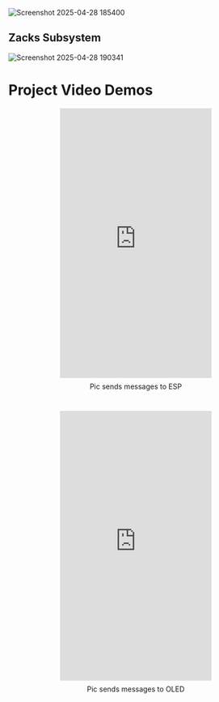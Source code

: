 ![Screenshot 2025-04-28 185400](https://github.com/user-attachments/assets/228f7a93-2be4-4761-8c13-37c1d92433c3)

## Zacks Subsystem

![Screenshot 2025-04-28 190341](https://github.com/user-attachments/assets/8a919933-0547-4091-93db-dc9800bc11d2)

# Project Video Demos

<div style="display: flex; justify-content: center; gap: 40px; flex-wrap: wrap; text-align: center;">

<div>
  <iframe width="300" height="533"
  src="https://www.youtube.com/embed/-bq-ghwc8A8"
  frameborder="0" allow="accelerometer; autoplay; clipboard-write; encrypted-media; gyroscope; picture-in-picture" allowfullscreen>
  </iframe>
  <div style="margin-top: 8px;">Pic sends messages to ESP</div>
</div>

<div>
  <iframe width="300" height="533"
  src="https://www.youtube.com/embed/tUUIbMUjmYQ"
  frameborder="0" allow="accelerometer; autoplay; clipboard-write; encrypted-media; gyroscope; picture-in-picture" allowfullscreen>
  </iframe>
  <div style="margin-top: 8px;">Pic sends messages to OLED</div>
</div>

</div>
